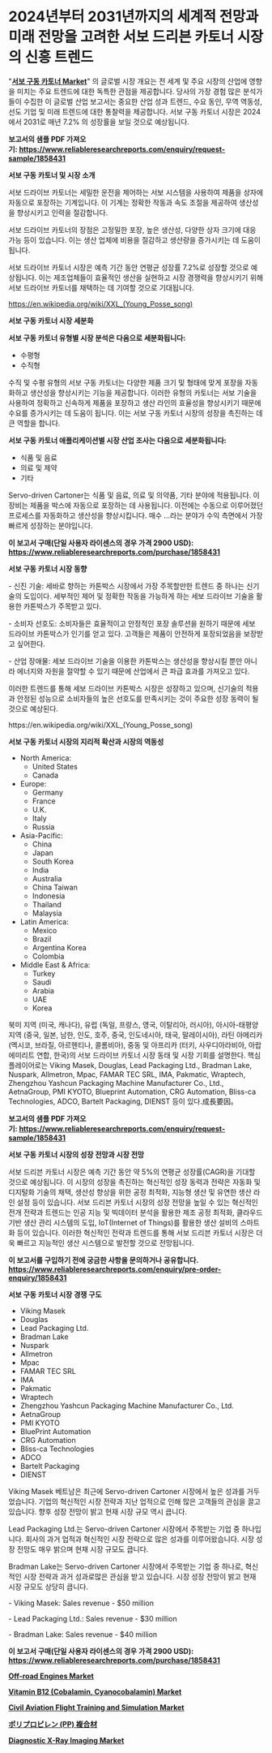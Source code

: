 <p><h1>2024년부터 2031년까지의 세계적 전망과 미래 전망을 고려한 서보 드리븐 카토너 시장의 신흥 트렌드</h1></p><p>"<strong><a href="https://www.reliableresearchreports.com/servo-driven-cartoner-r1858431">서보 구동 카토너 Market</a></strong>" 의 글로벌 시장 개요는 전 세계 및 주요 시장의 산업에 영향을 미치는 주요 트렌드에 대한 독특한 관점을 제공합니다. 당사의 가장 경험 많은 분석가들이 수집한 이 글로벌 산업 보고서는 중요한 산업 성과 트렌드, 수요 동인, 무역 역동성, 선도 기업 및 미래 트렌드에 대한 통찰력을 제공합니다. 서보 구동 카토너 시장은 2024에서 2031로 매년 7.2% 의 성장률을 보일 것으로 예상됩니다.</p>
<p><strong>보고서의 샘플 PDF 가져오기:&nbsp;<a href="https://www.reliableresearchreports.com/enquiry/request-sample/1858431">https://www.reliableresearchreports.com/enquiry/request-sample/1858431</a></strong></p>
<p><strong>서보 구동 카토너 및 시장 소개</strong></p>
<p><p>서보 드라이브 카토너는 세밀한 운전을 제어하는 서보 시스템을 사용하여 제품을 상자에 자동으로 포장하는 기계입니다. 이 기계는 정확한 작동과 속도 조절을 제공하여 생산성을 향상시키고 인력을 절감합니다. </p><p>서보 드라이브 카토너의 장점은 고정밀한 포장, 높은 생산성, 다양한 상자 크기에 대응 가능 등이 있습니다. 이는 생산 업체에 비용을 절감하고 생산량을 증가시키는 데 도움이 됩니다.</p><p>서보 드라이브 카토너 시장은 예측 기간 동안 연평균 성장률 7.2%로 성장할 것으로 예상됩니다. 이는 제조업체들이 효율적인 생산을 실현하고 시장 경쟁력을 향상시키기 위해 서보 드라이브 카토너를 채택하는 데 기여할 것으로 기대됩니다.</p></p>
<p><a href="https://en.wikipedia.org/wiki/XXL_(Young_Posse_song)">https://en.wikipedia.org/wiki/XXL_(Young_Posse_song)</a></p>
<p><strong>서보 구동 카토너 시장 세분화</strong></p>
<p><strong>서보 구동 카토너 유형별 시장 분석은 다음으로 세분화됩니다:</strong></p>
<p><ul><li>수평형</li><li>수직형</li></ul></p>
<p><p>수직 및 수평 유형의 서보 구동 카토너는 다양한 제품 크기 및 형태에 맞게 포장을 자동화하고 생산성을 향상시키는 기능을 제공합니다. 이러한 유형의 카토너는 서보 기술을 사용하여 정확하고 신속하게 제품을 포장하고 생산 라인의 효율성을 향상시키기 때문에 수요를 증가시키는 데 도움이 됩니다. 이는 서보 구동 카토너 시장의 성장을 촉진하는 데 큰 역할을 합니다.</p></p>
<p><strong>서보 구동 카토너 애플리케이션별 시장 산업 조사는 다음으로 세분화됩니다:</strong></p>
<p><ul><li>식품 및 음료</li><li>의료 및 제약</li><li>기타</li></ul></p>
<p><p>Servo-driven Cartoner는 식품 및 음료, 의료 및 의약품, 기타 분야에 적용됩니다. 이 장비는 제품을 박스에 자동으로 포장하는 데 사용됩니다. 이전에는 수동으로 이루어졌던 프로세스를 자동화하고 생산성을 향상시킵니다. 매수 ...라는 분야가 수익 측면에서 가장 빠르게 성장하는 분야입니다. </p></p>
<p><strong>이 보고서 구매(단일 사용자 라이센스의 경우 가격 2900 USD): <a href="https://www.reliableresearchreports.com/purchase/1858431">https://www.reliableresearchreports.com/purchase/1858431</a></strong></p>
<p><strong>서보 구동 카토너 시장 동향</strong></p>
<p><p>- 신진 기술: 세바로 향하는 카톤박스 시장에서 가장 주목할만한 트렌드 중 하나는 신기술의 도입이다. 세부적인 제어 및 정확한 작동을 가능하게 하는 세보 드라이브 기술을 활용한 카톤박스가 주목받고 있다.</p><p>- 소비자 선호도: 소비자들은 효율적이고 안정적인 포장 솔루션을 원하기 때문에 세보 드라이브 카톤박스가 인기를 얻고 있다. 고객들은 제품이 안전하게 포장되었음을 보장받고 싶어한다.</p><p>- 산업 장애물: 세보 드라이브 기술을 이용한 카톤박스는 생산성을 향상시킬 뿐만 아니라 에너지와 자원을 절약할 수 있기 때문에 산업에서 큰 파급 효과를 가져오고 있다.</p><p>이러한 트렌드를 통해 세보 드라이브 카톤박스 시장은 성장하고 있으며, 신기술의 적용과 안정된 성능으로 소비자들의 높은 선호도를 만족시키는 것이 주요한 성장 동력이 될 것으로 예상된다.</p></p>
<p>https://en.wikipedia.org/wiki/XXL_(Young_Posse_song)</p>
<p><strong>서보 구동 카토너 시장의 지리적 확산과 시장의 역동성</strong></p>
<p><ul>
    <li>
        North America:
        <ul>
            <li>United States</li>
            <li>Canada</li>
        </ul>
    </li>
    <li>
        Europe:
        <ul>
            <li>Germany</li>
            <li>France</li>
            <li>U.K.</li>
            <li>Italy</li>
            <li>Russia</li>
        </ul>
    </li>
    <li>
        Asia-Pacific:
        <ul>
            <li>China</li>
            <li>Japan</li>
            <li>South Korea</li>
            <li>India</li>
            <li>Australia</li>
            <li>China Taiwan</li>
            <li>Indonesia</li>
            <li>Thailand</li>
            <li>Malaysia</li>
        </ul>
    </li>
    <li>
        Latin America:
        <ul>
            <li>Mexico</li>
            <li>Brazil</li>
            <li>Argentina Korea</li>
            <li>Colombia</li>
        </ul>
    </li>
    <li>
        Middle East & Africa:
        <ul>
            <li>Turkey</li>
            <li>Saudi</li>
            <li>Arabia</li>
            <li>UAE</li>
            <li>Korea</li>
        </ul>
    </li>
    </ul></p>
<p><p>북미 지역 (미국, 캐나다), 유럽 (독일, 프랑스, 영국, 이탈리아, 러시아), 아시아-태평양 지역 (중국, 일본, 남한, 인도, 호주, 중국, 인도네시아, 태국, 말레이시아), 라틴 아메리카 (멕시코, 브라질, 아르헨티나, 콜롬비아), 중동 및 아프리카 (터키, 사우디아라비아, 아랍에미리트 연합, 한국)의 서보 드라이브 카토너 시장 동태 및 시장 기회를 설명한다. 핵심 플레이어로는 Viking Masek, Douglas, Lead Packaging Ltd., Bradman Lake, Nuspark, Allmetron, Mpac, FAMAR TEC SRL, IMA, Pakmatic, Wraptech, Zhengzhou Yashcun Packaging Machine Manufacturer Co., Ltd., AetnaGroup, PMI KYOTO, Blueprint Automation, CRG Automation, Bliss-ca Technologies, ADCO, Bartelt Packaging, DIENST 등이 있다.成長要因。</p></p>
<p><strong>보고서의 샘플 PDF 가져오기:&nbsp;<a href="https://www.reliableresearchreports.com/enquiry/request-sample/1858431">https://www.reliableresearchreports.com/enquiry/request-sample/1858431</a></strong></p>
<p><strong>서보 구동 카토너 시장의 성장 전망과 시장 전망</strong></p>
<p><p>서보 드리븐 카토너 시장은 예측 기간 동안 약 5%의 연평균 성장률(CAGR)을 기대할 것으로 예상됩니다. 이 시장의 성장을 촉진하는 혁신적인 성장 동력과 전략은 자동화 및 디지털화 기술의 채택, 생산성 향상을 위한 공정 최적화, 지능형 생산 및 유연한 생산 라인 설정 등이 있습니다. 서보 드리븐 카토너 시장의 성장 전망을 높일 수 있는 혁신적인 전개 전략과 트렌드는 인공 지능 및 빅데이터 분석을 활용한 제조 공정 최적화, 클라우드 기반 생산 관리 시스템의 도입, IoT(Internet of Things)를 활용한 생산 설비의 스마트화 등이 있습니다. 이러한 혁신적인 전략과 트렌드를 통해 서보 드리븐 카토너 시장은 더욱 빠르고 지능적인 생산 시스템으로 발전할 것으로 전망됩니다.</p></p>
<p><strong>이 보고서를 구입하기 전에 궁금한 사항을 문의하거나 공유합니다. <a href="https://www.reliableresearchreports.com/enquiry/pre-order-enquiry/1858431">https://www.reliableresearchreports.com/enquiry/pre-order-enquiry/1858431</a></strong></p>
<p><strong>서보 구동 카토너 시장 경쟁 구도</strong></p>
<p><ul><li>Viking Masek</li><li>Douglas</li><li>Lead Packaging Ltd.</li><li>Bradman Lake</li><li>Nuspark</li><li>Allmetron</li><li>Mpac</li><li>FAMAR TEC SRL</li><li>IMA</li><li>Pakmatic</li><li>Wraptech</li><li>Zhengzhou Yashcun Packaging Machine Manufacturer Co., Ltd.</li><li>AetnaGroup</li><li>PMI KYOTO</li><li>BluePrint Automation</li><li>CRG Automation</li><li>Bliss-ca Technologies</li><li>ADCO</li><li>Bartelt Packaging</li><li>DIENST</li></ul></p>
<p><p>Viking Masek 베트남은 최근에 Servo-driven Cartoner 시장에서 높은 성과를 거두었습니다. 기업의 혁신적인 시장 전략과 지난 업적으로 인해 많은 고객들의 관심을 끌고 있습니다. 향후 성장 전망이 밝고 현재 시장 규모 역시 큽니다. </p><p>Lead Packaging Ltd.는 Servo-driven Cartoner 시장에서 주목받는 기업 중 하나입니다. 회사의 과거 업적과 혁신적인 시장 전략으로 많은 성과를 이루어왔습니다. 시장 성장 전망도 매우 밝으며 현재 시장 규모도 큽니다. </p><p>Bradman Lake는 Servo-driven Cartoner 시장에서 주목받는 기업 중 하나로, 혁신적인 시장 전략과 과거 성과로많은 관심을 받고 있습니다. 시장 성장 전망이 밝고 현재 시장 규모도 상당히 큽니다. </p><p>- Viking Masek: Sales revenue - $50 million</p><p>- Lead Packaging Ltd.: Sales revenue - $30 million</p><p>- Bradman Lake: Sales revenue - $40 million</p></p>
<p><strong>이 보고서 구매(단일 사용자 라이센스의 경우 가격 2900 USD): <a href="https://www.reliableresearchreports.com/purchase/1858431">https://www.reliableresearchreports.com/purchase/1858431</a></strong></p>
<p><strong><p><a href="https://issuu.com/reportprime-2/docs/off-road-engines-market-size-2030.p_14b27d13099a8d">Off-road Engines Market</a></p><p><a href="https://github.com/vimar16th/Market-Research-Report-List-6/blob/main/vitamin-b12-cobalamin-cyanocobalamin-market.md">Vitamin B12 (Cobalamin, Cyanocobalamin) Market</a></p><p><a href="https://issuu.com/reportprime-2/docs/civil-aviation-flight-training-and-_957c05b056fa94">Civil Aviation Flight Training and Simulation Market</a></p><p><a href="https://github.com/mohamedbakry57/Market-Research-Report-List-5/blob/main/980186487373.md">ポリプロピレン (PP) 複合材</a></p><p><a href="https://github.com/luckyshygirl/Market-Research-Report-List-6/blob/main/diagnostic-x-ray-imaging-market.md">Diagnostic X-Ray Imaging Market</a></p></strong></p>
<p></p>
